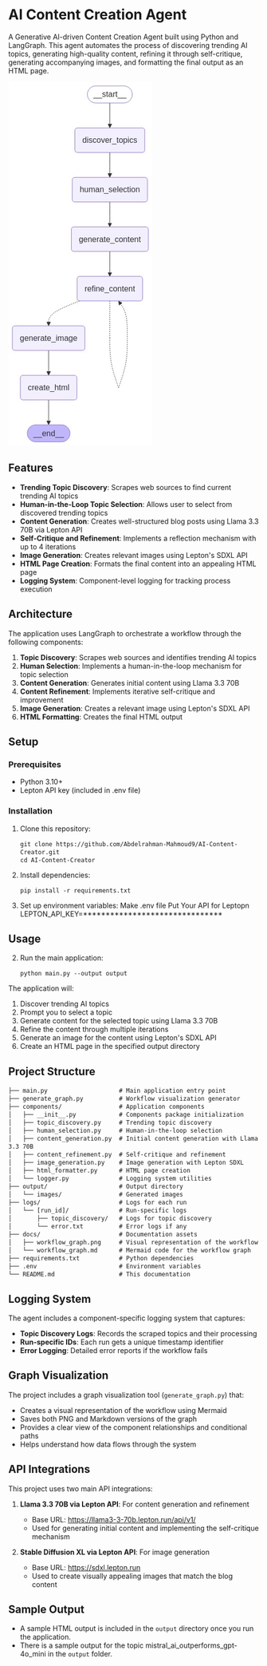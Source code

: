# AI Content Creation Agent

A Generative AI-driven Content Creation Agent built using Python and LangGraph. This agent automates the process of discovering trending AI topics, generating high-quality content, refining it through self-critique, generating accompanying images, and formatting the final output as an HTML page.

![Workflow Graph](docs/workflow_graph.png)

## Features

- **Trending Topic Discovery**: Scrapes web sources to find current trending AI topics
- **Human-in-the-Loop Topic Selection**: Allows user to select from discovered trending topics
- **Content Generation**: Creates well-structured blog posts using Llama 3.3 70B via Lepton API
- **Self-Critique and Refinement**: Implements a reflection mechanism with up to 4 iterations
- **Image Generation**: Creates relevant images using Lepton's SDXL API
- **HTML Page Creation**: Formats the final content into an appealing HTML page
- **Logging System**: Component-level logging for tracking process execution

## Architecture

The application uses LangGraph to orchestrate a workflow through the following components:

1. **Topic Discovery**: Scrapes web sources and identifies trending AI topics
2. **Human Selection**: Implements a human-in-the-loop mechanism for topic selection
3. **Content Generation**: Generates initial content using Llama 3.3 70B
4. **Content Refinement**: Implements iterative self-critique and improvement
5. **Image Generation**: Creates a relevant image using Lepton's SDXL API
6. **HTML Formatting**: Creates the final HTML output

## Setup

### Prerequisites

- Python 3.10+
- Lepton API key (included in .env file)

### Installation

1. Clone this repository:
   ```
   git clone https://github.com/Abdelrahman-Mahmoud9/AI-Content-Creator.git   
   cd AI-Content-Creator
   ```

2. Install dependencies:
   ```
   pip install -r requirements.txt
   ```

3. Set up environment variables:
   Make .env file 
   Put Your API for Leptopn LEPTON_API_KEY=*******************************

## Usage

2. Run the main application:
   ```
   python main.py --output output
   ```

The application will:
1. Discover trending AI topics
2. Prompt you to select a topic
3. Generate content for the selected topic using Llama 3.3 70B
4. Refine the content through multiple iterations
5. Generate an image for the content using Lepton's SDXL API
6. Create an HTML page in the specified output directory

## Project Structure

```
├── main.py                    # Main application entry point
├── generate_graph.py          # Workflow visualization generator
├── components/                # Application components
│   ├── __init__.py            # Components package initialization
│   ├── topic_discovery.py     # Trending topic discovery
│   ├── human_selection.py     # Human-in-the-loop selection
│   ├── content_generation.py  # Initial content generation with Llama 3.3 70B
│   ├── content_refinement.py  # Self-critique and refinement
│   ├── image_generation.py    # Image generation with Lepton SDXL
│   ├── html_formatter.py      # HTML page creation
│   └── logger.py              # Logging system utilities
├── output/                    # Output directory
│   └── images/                # Generated images
├── logs/                      # Logs for each run
│   └── [run_id]/              # Run-specific logs
│       ├── topic_discovery/   # Logs for topic discovery
│       └── error.txt          # Error logs if any
├── docs/                      # Documentation assets
│   ├── workflow_graph.png     # Visual representation of the workflow
│   └── workflow_graph.md      # Mermaid code for the workflow graph
├── requirements.txt           # Python dependencies
├── .env                       # Environment variables
└── README.md                  # This documentation
```

## Logging System

The agent includes a component-specific logging system that captures:

- **Topic Discovery Logs**: Records the scraped topics and their processing
- **Run-specific IDs**: Each run gets a unique timestamp identifier
- **Error Logging**: Detailed error reports if the workflow fails

## Graph Visualization

The project includes a graph visualization tool (`generate_graph.py`) that:

- Creates a visual representation of the workflow using Mermaid
- Saves both PNG and Markdown versions of the graph
- Provides a clear view of the component relationships and conditional paths
- Helps understand how data flows through the system

## API Integrations

This project uses two main API integrations:

1. **Llama 3.3 70B via Lepton API**: For content generation and refinement
   - Base URL: https://llama3-3-70b.lepton.run/api/v1/
   - Used for generating initial content and implementing the self-critique mechanism

2. **Stable Diffusion XL via Lepton API**: For image generation
   - Base URL: https://sdxl.lepton.run
   - Used to create visually appealing images that match the blog content

## Sample Output

- A sample HTML output is included in the `output` directory once you run the application.
- There is a sample output for the topic mistral_ai_outperforms_gpt-4o_mini in the `output` folder.
